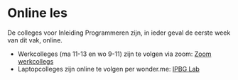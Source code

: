 # Online les
De colleges voor Inleiding Programmeren zijn, in ieder geval de eerste week van dit vak, online.

* Werkcolleges (ma 11-13 en wo 9-11) zijn te volgen via zoom: [Zoom werkcollegs](https://uva-live.zoom.us/j/87393415014)
* Laptopcolleges zijn online te volgen per wonder.me: [IPBG Lab](https://app.wonder.me?spaceId=7aa5b921-2cf6-41a4-bfc1-5ed07c513440)
